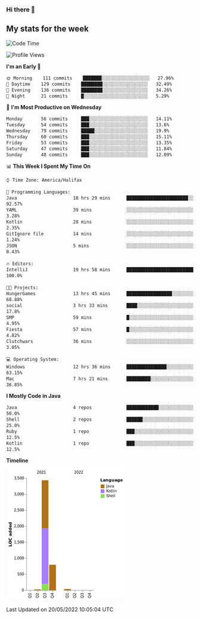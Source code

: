 ### Hi there 👋

## My stats for the week
<!--START_SECTION:waka-->
![Code Time](http://img.shields.io/badge/Code%20Time-214%20hrs%2010%20mins-blue)

![Profile Views](http://img.shields.io/badge/Profile%20Views-1-blue)

**I'm an Early 🐤** 

```text
🌞 Morning    111 commits    ███████░░░░░░░░░░░░░░░░░░   27.96% 
🌆 Daytime    129 commits    ████████░░░░░░░░░░░░░░░░░   32.49% 
🌃 Evening    136 commits    ████████░░░░░░░░░░░░░░░░░   34.26% 
🌙 Night      21 commits     █░░░░░░░░░░░░░░░░░░░░░░░░   5.29%

```
📅 **I'm Most Productive on Wednesday** 

```text
Monday       56 commits     ███░░░░░░░░░░░░░░░░░░░░░░   14.11% 
Tuesday      54 commits     ███░░░░░░░░░░░░░░░░░░░░░░   13.6% 
Wednesday    79 commits     █████░░░░░░░░░░░░░░░░░░░░   19.9% 
Thursday     60 commits     ███░░░░░░░░░░░░░░░░░░░░░░   15.11% 
Friday       53 commits     ███░░░░░░░░░░░░░░░░░░░░░░   13.35% 
Saturday     47 commits     ███░░░░░░░░░░░░░░░░░░░░░░   11.84% 
Sunday       48 commits     ███░░░░░░░░░░░░░░░░░░░░░░   12.09%

```


📊 **This Week I Spent My Time On** 

```text
⌚︎ Time Zone: America/Halifax

💬 Programming Languages: 
Java                     18 hrs 29 mins      ███████████████████████░░   92.57% 
YAML                     39 mins             ░░░░░░░░░░░░░░░░░░░░░░░░░   3.28% 
Kotlin                   28 mins             ░░░░░░░░░░░░░░░░░░░░░░░░░   2.35% 
GitIgnore file           14 mins             ░░░░░░░░░░░░░░░░░░░░░░░░░   1.24% 
JSON                     5 mins              ░░░░░░░░░░░░░░░░░░░░░░░░░   0.43%

🔥 Editors: 
IntelliJ                 19 hrs 58 mins      █████████████████████████   100.0%

🐱‍💻 Projects: 
HungerGames              13 hrs 45 mins      █████████████████░░░░░░░░   68.88% 
social                   3 hrs 33 mins       ████░░░░░░░░░░░░░░░░░░░░░   17.8% 
SMP                      59 mins             █░░░░░░░░░░░░░░░░░░░░░░░░   4.95% 
Fiesta                   57 mins             █░░░░░░░░░░░░░░░░░░░░░░░░   4.82% 
Clutchwars               36 mins             ░░░░░░░░░░░░░░░░░░░░░░░░░   3.05%

💻 Operating System: 
Windows                  12 hrs 36 mins      ███████████████░░░░░░░░░░   63.15% 
Mac                      7 hrs 21 mins       █████████░░░░░░░░░░░░░░░░   36.85%

```

**I Mostly Code in Java** 

```text
Java                     4 repos             ████████████░░░░░░░░░░░░░   50.0% 
Shell                    2 repos             ██████░░░░░░░░░░░░░░░░░░░   25.0% 
Ruby                     1 repo              ███░░░░░░░░░░░░░░░░░░░░░░   12.5% 
Kotlin                   1 repo              ███░░░░░░░░░░░░░░░░░░░░░░   12.5%

```


**Timeline**

![Chart not found](https://raw.githubusercontent.com/lyndseyy/lyndseyy/main/charts/bar_graph.png) 


 Last Updated on 20/05/2022 10:05:04 UTC
<!--END_SECTION:waka-->